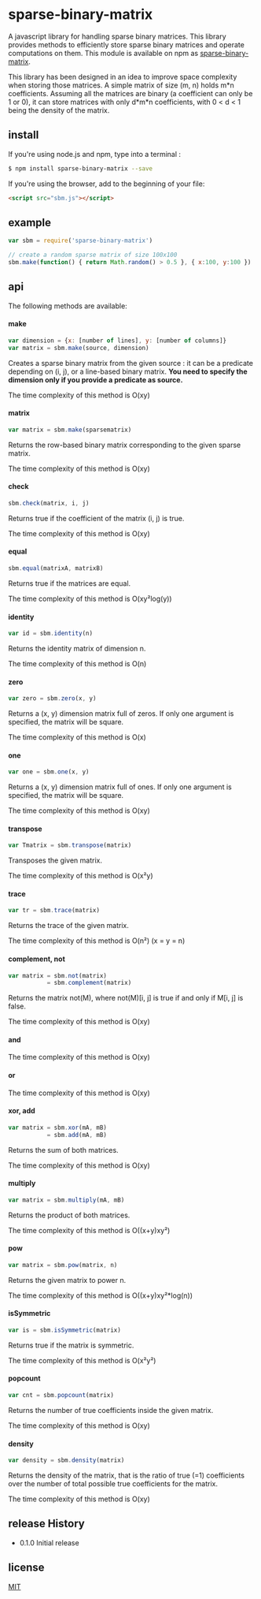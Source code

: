 # sparse-binary-matrix
A javascript library for handling sparse binary matrices. This library provides methods to efficiently store sparse binary matrices and
operate computations on them.
This module is available on npm as [sparse-binary-matrix](https://www.npmjs.com/package/sparse-binary-matrix).

This library has been designed in an idea to improve space complexity when storing
those matrices. A simple matrix of size (m, n) holds m\*n coefficients. Assuming
all the matrices are binary (a coefficient can only be 1 or 0), it can store matrices
with only d\*m\*n coefficients, with 0 < d < 1 being the density of the matrix.

## install
If you're using node.js and npm, type into a terminal :
```sh
$ npm install sparse-binary-matrix --save
```
If you're using the browser, add to the beginning of your file:
```html
<script src="sbm.js"></script>
```

## example
```js
var sbm = require('sparse-binary-matrix')

// create a random sparse matrix of size 100x100
sbm.make(function() { return Math.random() > 0.5 }, { x:100, y:100 })
```

## api

The following methods are available:

#### make
```js
var dimension = {x: [number of lines], y: [number of columns]}
var matrix = sbm.make(source, dimension)
```
Creates a sparse binary matrix from the given source : it can be a predicate
depending on (i, j), or a line-based binary matrix.
**You need to specify the dimension only if you provide a predicate as source.**

The time complexity of this method is O(xy)

#### matrix
```js
var matrix = sbm.make(sparsematrix)
```
Returns the row-based binary matrix corresponding to the given sparse matrix.

The time complexity of this method is O(xy)

#### check
```js
sbm.check(matrix, i, j)
```
Returns true if the coefficient of the matrix (i, j) is true.

The time complexity of this method is O(xy)

#### equal
```js
sbm.equal(matrixA, matrixB)
```
Returns true if the matrices are equal.

The time complexity of this method is O(xy²log(y))

#### identity
```js
var id = sbm.identity(n)
```
Returns the identity matrix of dimension n.

The time complexity of this method is O(n)

#### zero
```js
var zero = sbm.zero(x, y)
```
Returns a (x, y) dimension matrix full of zeros.
If only one argument is specified, the matrix will be square.

The time complexity of this method is O(x)

#### one
```js
var one = sbm.one(x, y)
```
Returns a (x, y) dimension matrix full of ones.
If only one argument is specified, the matrix will be square.

The time complexity of this method is O(xy)

#### transpose
```js
var Tmatrix = sbm.transpose(matrix)
```
Transposes the given matrix.

The time complexity of this method is O(x²y)

#### trace
```js
var tr = sbm.trace(matrix)
```
Returns the trace of the given matrix.

The time complexity of this method is O(n²) (x = y = n)

#### complement, not
```js
var matrix = sbm.not(matrix)
           = sbm.complement(matrix)
```
Returns the matrix not(M), where not(M)[i, j] is true if and only if M[i, j]
is false.

The time complexity of this method is O(xy)

#### and

The time complexity of this method is O(xy)

#### or

The time complexity of this method is O(xy)

#### xor, add
```js
var matrix = sbm.xor(mA, mB)
           = sbm.add(mA, mB)
```
Returns the sum of both matrices.

The time complexity of this method is O(xy)

#### multiply
```js
var matrix = sbm.multiply(mA, mB)
```
Returns the product of both matrices.

The time complexity of this method is O((x+y)xy²)

#### pow
```js
var matrix = sbm.pow(matrix, n)
```
Returns the given matrix to power n.

The time complexity of this method is O((x+y)xy²*log(n))

#### isSymmetric
```js
var is = sbm.isSymmetric(matrix)
```
Returns true if the matrix is symmetric.

The time complexity of this method is O(x²y²)

#### popcount
```js
var cnt = sbm.popcount(matrix)
```
Returns the number of true coefficients inside the given matrix.

The time complexity of this method is O(xy)

#### density
```js
var density = sbm.density(matrix)
```
Returns the density of the matrix, that is the ratio of true (=1) coefficients over the number of total possible true coefficients for the matrix.

The time complexity of this method is O(xy)

## release History

* 0.1.0 Initial release

## license
[MIT](http://opensource.org/licenses/MIT)
